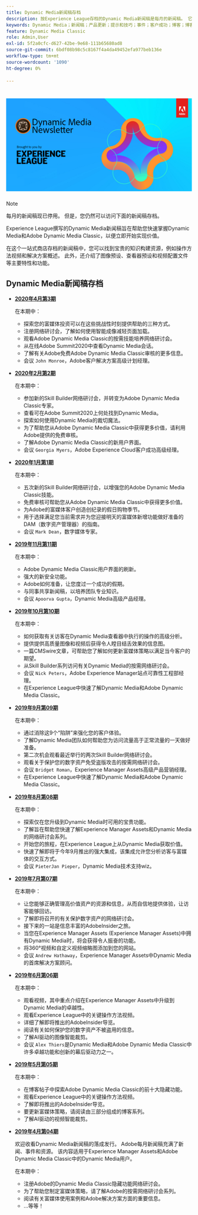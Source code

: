 ```yaml
---
title: Dynamic Media新闻稿存档
description: 按Experience League存档的Dynamic Media新闻稿是每月的新闻稿。 它旨在帮助您快速掌握Dynamic Media和Adobe Dynamic Media Classic，以便立即实现价值。 存档的新闻稿包含宝贵的、现已停用的一站式新闻稿中提供的知识构建资源。 存档的新闻稿包括操作方法视频和解决方案概述。 此外，还介绍了图像预设、查看器预设和视频配置文件等主要特性和功能。
keywords: Dynamic Media；新闻稿；产品更新；提示和技巧；事件；客户成功；博客；博客；图像；视频；功能
feature: Dynamic Media Classic
role: Admin,User
exl-id: 5f2a0cfc-d627-42be-9e68-111b65680ad8
source-git-commit: 6bdf08b98c5c8167f4a4da49452efa977beb136e
workflow-type: tm+mt
source-wordcount: '1090'
ht-degree: 0%

---
```



# ![Dynamic Media新闻稿徽标](/help/assets/dynamic-media-newsletter-logo.png)

>[!NOTE]
>
>每月的新闻稿现已停用。 但是，您仍然可以访问下面的新闻稿存档。

Experience League撰写的Dynamic Media新闻稿旨在帮助您快速掌握Dynamic Media和Adobe Dynamic Media Classic，以便立即开始实现价值。

在这个一站式商店存档的新闻稿中，您可以找到宝贵的知识构建资源，例如操作方法视频和解决方案概述。 此外，还介绍了图像预设、查看器预设和视频配置文件等主要特性和功能。

<!-- microsite demo page https://experienceleague.adobe.com/tools/dynamic-media-demo/index.html -->

<!-- ## Get inspired. Stay informed.

[Sign up](https://www.adobe.com/subscription/dynamic-media-newsletter.html) to receive the Dynamic Media newsletter on a monthly basis in your inbox. -->

## Dynamic Media新闻稿存档

<!-- * **[May 2020, Issue 4](https://expleague.azureedge.net/assets/aem/Experience-Insider-vol.31.html)**

    In this issue:

    * What business continuity means in uncertain times.
    * Key takeaways from the first all-digital Adobe Summit.
    * Must-watch Experience Manager breakout sessions.
    * Summit customer spotlight: Under Armour.
    * Never miss an Experience Insider webinar.
    * Public sector spotlight: The urgent need for digital enrollment.
    * Look what's new in Experience Manager Innovation.
    * Build your Experience Manager skills *live* with the Adobe pros.
    * Connect with the Adobe Experience Manager Community.
    * Fast-track your Adobe expertise with Adobe Experience League. -->

* **[2020年4月第3期](https://experienceleague.adobe.com/tools/dynamic-media-demo/newsletter/Dynamic_Media_Newsletter_04_2020_April.html)**

   在本期中：

   * 探索您的富媒体投资可以在这些挑战性时刻提供帮助的三种方式。
   * 注册网络研讨会，了解如何使用智能成像减轻页面加载。
   * 观看Adobe Dynamic Media Classic的按需技能培养网络研讨会。
   * 从在线Adobe Summit2020中查看Dynamic Media会话。
   * 了解有关Adobe免费Adobe Dynamic Media Classic审核的更多信息。
   * 会议 `John Monroe`，Adobe客户解决方案高级计划经理。

* **[2020年2月第2期](https://experienceleague.adobe.com/tools/dynamic-media-demo/newsletter/Dynamic_Media_Newsletter_02_2020_Feb.html)**

   在本期中：

   * 参加新的Skill Builder网络研讨会，并转变为Adobe Dynamic Media Classic专家。
   * 查看可在Adobe Summit2020上何处找到Dynamic Media。
   * 探索如何使用Dynamic Media的裁切魔法。
   * 为了帮助您从Adobe Dynamic Media Classic中获得更多价值，请利用Adobe提供的免费审核。
   * 了解Adobe Dynamic Media Classic的新用户界面。
   * 会议 `Georgia Myers`，Adobe Experience Cloud客户成功高级经理。

* **[2020年1月第1期](https://experienceleague.adobe.com/tools/dynamic-media-demo/newsletter/Dynamic_Media_Newsletter_01_2020_Jan.html)**

   在本期中：

   * 五次新的Skill Builder网络研讨会，以增强您的Adobe Dynamic Media Classic技能。
   * 免费审核可帮助您从Adobe Dynamic Media Classic中获得更多价值。
   * 为Adobe的富媒体客户创造创纪录的假日购物季节。
   * 用于选择满足您当前需求并为您迎接明天的富媒体新增功能做好准备的DAM（数字资产管理器）的指南。
   * 会议 `Mark Dean`，数字媒体专家。

* **[2019年11月第11期](https://experienceleague.adobe.com/tools/dynamic-media-demo/newsletter/Dynamic_Media_Newsletter_11_2019_Nov.html)**

   在本期中：

   * Adobe Dynamic Media Classic用户界面的刷新。
   * 强大的新安全功能。
   * Adobe如何准备，让您度过一个成功的假期。
   * 与同事共享新闻稿，以培养团队专业知识。
   * 会议 `Apoorva Gupta`，Dynamic Media高级产品经理。

* **[2019年10月第10期](https://experienceleague.adobe.com/tools/dynamic-media-demo/newsletter/Dynamic_Media_Newsletter_10_2019_Oct.html)**

   在本期中：

   * 如何获取有关访客在Dynamic Media查看器中执行的操作的高级分析。
   * 提供提供高质量图像和视频后获得令人瞠目结舌效果的信息图。
   * 一篇CMSwire文章，可帮助您了解如何更新富媒体策略以满足当今客户的期望。
   * 从Skill Builder系列访问有关Dynamic Media的按需网络研讨会。
   * 会议 `Nick Peters`，Adobe Experience Manager站点可靠性工程部经理。
   * 在Experience League中快速了解Dynamic Media和Adobe Dynamic Media Classic。

* **[2019年9月第09期](https://experienceleague.adobe.com/tools/dynamic-media-demo/newsletter/Dynamic_Media_Newsletter_09_2019_Sept.html)**

   在本期中：

   * 通过消除这9个“陷阱”来强化您的客户体验。
   * 了解Dynamic Media团队如何帮助您为访问流量高于正常流量的一天做好准备。
   * 第二次机会观看最近举行的两次Skill Builder网络研讨会。
   * 观看关于保护您的数字资产免受盗版攻击的按需网络研讨会。
   * 会议 `Bridget Roman`，Experience Manager Assets高级产品营销经理。
   * 在Experience League中快速了解Dynamic Media和Adobe Dynamic Media Classic。

* **[2019年8月第08期](https://experienceleague.adobe.com/tools/dynamic-media-demo/newsletter/Dynamic_Media_Newsletter_08_2019_Aug.html)**

   在本期中：

   * 探索仅在您升级到Dynamic Media时可用的宝贵功能。
   * 了解旨在帮助您快速了解Experience Manager Assets和Dynamic Media的网络研讨会系列。
   * 开始您的旅程，在Experience League上从Dynamic Media获取价值。
   * 快速了解即将于今年9月推出的强大集成，该集成允许您分析访客与富媒体的交互方式。
   * 会议 `PieterJan Pieper`，Dynamic Media技术支持wiz。

* **[2019年7月第07期](https://experienceleague.adobe.com/tools/dynamic-media-demo/newsletter/Dynamic_Media_Newsletter_07_2019_July.html)**

   在本期中：

   * 让您能够正确管理高价值资产的资源和信息，从而自信地提供体验，让访客能够回访。
   * 了解即将召开的有关保护数字资产的网络研讨会。
   * 接下来的一站是信息丰富的AdobeInsider之旅。
   * 当您在Experience Manager Assets (Experience Manager Assets)中拥有Dynamic Media时，将会获得令人振奋的功能。
   * 将360°视频和自定义视频缩略图添加到您的网站。
   * 会议 `Andrew Hathaway`，Experience Manager Assets中Dynamic Media的首席解决方案顾问。

* **[2019年6月第06期](https://experienceleague.adobe.com/tools/dynamic-media-demo/newsletter/Dynamic_Media_Newsletter_06_2019_June.html)**

   在本期中：

   * 观看视频，其中重点介绍在Experience Manager Assets中升级到Dynamic Media的卓越性。
   * 观看Experience League中的关键操作方法视频。
   * 详细了解即将推出的AdobeInsider导览。
   * 阅读有关如何保护您的数字资产不被盗用的信息。
   * 了解AI驱动的图像智能裁剪。
   * 会议 `Alex Thiers`是Dynamic Media和Adobe Dynamic Media Classic中许多卓越功能和创新的幕后驱动力之一。

* **[2019年5月第05期](https://experienceleague.adobe.com/tools/dynamic-media-demo/newsletter/Dynamic_Media_Newsletter_05_2019_May.html)**

   在本期中：

   * 在博客帖子中探索Adobe Dynamic Media Classic的前十大隐藏功能。
   * 观看Experience League中的关键操作方法视频。
   * 了解即将推出的AdobeInsider导览。
   * 要更新富媒体策略，请阅读由三部分组成的博客系列。
   * 了解AI驱动的视频智能裁剪。

* **[2019年4月第04期](https://experienceleague.adobe.com/tools/dynamic-media-demo/newsletter/Dynamic_Media_Newsletter_04_2019_April.html)**

   欢迎收看Dynamic Media新闻稿的落成发行。 Adobe每月新闻稿充满了新闻、事件和资源。 该内容适用于Experience Manager Assets和Adobe Dynamic Media Classic中的Dynamic Media用户。

   在本期中：

   * 注册Adobe的Dynamic Media Classic隐藏功能网络研讨会。
   * 为了帮助您制定富媒体策略，请了解Adobe的按需网络研讨会系列。
   * 阅读有关富媒体使用案例和Adobe解决方案方面的重要信息。
   * ...等等！

